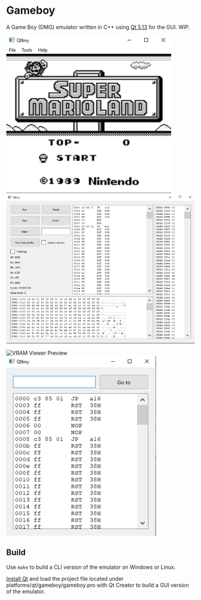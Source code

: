 # Gameboy

A Game Boy (DMG) emulator written in C++ using [Qt 5.13](https://qt.io) for the GUI. WIP.

![Emulator Preview](docs/preview/main_preview.png) ![Debugger Preview](docs/preview/debugger_preview.png)

![VRAM Viewer Preview](docs/preview/vram_viewer.png) ![Disassembler Preview](docs/preview/disassembler_preview.png)

## Build

Use `make` to build a CLI version of the emulator on Windows or Linux.

[Install Qt](https://doc.qt.io/qt-5/gettingstarted.html) and load the project file located under platforms/qt/gameboy/gameboy.pro with Qt Creator to build a GUI version of the emulator.

